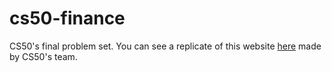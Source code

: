 # cs50-finance

CS50's final problem set. You can see a replicate of this website [here](https://finance.cs50.net) made by CS50's team. 
